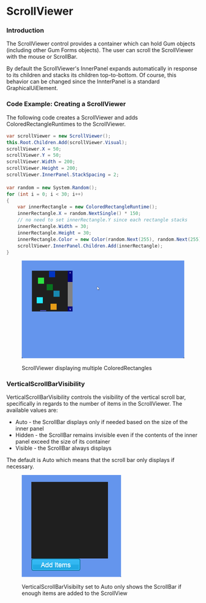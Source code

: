 # ScrollViewer

### Introduction

The ScrollViewer control provides a container which can hold Gum objects (including other Gum Forms objects). The user can scroll the ScrollViewer with the mouse or ScrollBar.

By default the ScrollViewer's InnerPanel expands automatically in response to its children and stacks its children top-to-bottom. Of course, this behavior can be changed since the InnterPanel is a standard GraphicalUiElement.

### Code Example: Creating a ScrollViewer

The following code creates a ScrollViewer and adds ColoredRectangleRuntimes to the ScrollViewer.

```csharp
var scrollViewer = new ScrollViewer();
this.Root.Children.Add(scrollViewer.Visual);
scrollViewer.X = 50;
scrollViewer.Y = 50;
scrollViewer.Width = 200;
scrollViewer.Height = 200;
scrollViewer.InnerPanel.StackSpacing = 2;

var random = new System.Random();
for (int i = 0; i < 30; i++)
{
    var innerRectangle = new ColoredRectangleRuntime();
    innerRectangle.X = random.NextSingle() * 150;
    // no need to set innerRectangle.Y since each rectangle stacks
    innerRectangle.Width = 30;
    innerRectangle.Height = 30;
    innerRectangle.Color = new Color(random.Next(255), random.Next(255), random.Next(255));
    scrollViewer.InnerPanel.Children.Add(innerRectangle);
}
```

<figure><img src="../../../../.gitbook/assets/24_07 07 19.gif" alt=""><figcaption><p>ScrollViewer displaying multiple ColoredRectangles</p></figcaption></figure>

### VerticalScrollBarVisibility

VerticalScrollBarVisibility controls the visibility of the vertical scroll bar, specifically in regards to the number of items in the ScrollViewer. The available values are:

* Auto - the ScrollBar displays only if needed based on the size of the inner panel
* Hidden - the ScrollBar remains invisible even if the contents of the inner panel exceed the size of its container
* Visible - the ScrollBar always displays

The default is Auto which means that the scroll bar only displays if necessary.

<figure><img src="../../../../.gitbook/assets/30_12 14 23.gif" alt=""><figcaption><p>VerticalScrollBarVisibilty set to Auto only shows the ScrollBar if enough items are added to the ScrollView</p></figcaption></figure>
